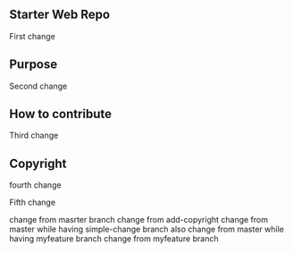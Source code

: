 ## Starter Web Repo
First change

## Purpose
Second change 



## How to contribute
Third change


## Copyright
fourth change

Fifth change

change from masrter branch 
change from add-copyright
change from master while having simple-change branch also
change from master while having myfeature branch
change from myfeature branch 